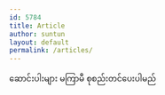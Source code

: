 ```yaml
---
id: 5784
title: Article
author: suntun
layout: default
permalink: /articles/
---
```

ဆောင်းပါးများ မကြာမီ စုစည်းတင်ပေးပါမည်